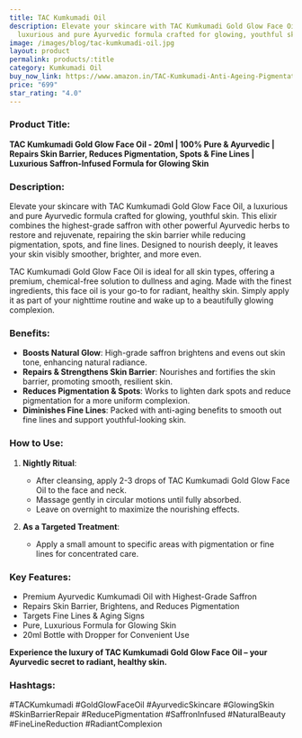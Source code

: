 ```yaml
---
title: TAC Kumkumadi Oil
description: Elevate your skincare with TAC Kumkumadi Gold Glow Face Oil, a
  luxurious and pure Ayurvedic formula crafted for glowing, youthful skin.
image: /images/blog/tac-kumkumadi-oil.jpg
layout: product
permalink: products/:title
category: Kumkumadi Oil
buy_now_link: https://www.amazon.in/TAC-Kumkumadi-Anti-Ageing-Pigmentation-Sandalwood/dp/B09RWL87BR/ref=sr_1_13?crid=18A5C0Q4K6NJM&tag=m0150-21
price: "699"
star_rating: "4.0"
---
```

### Product Title:
**TAC Kumkumadi Gold Glow Face Oil - 20ml | 100% Pure & Ayurvedic | Repairs Skin Barrier, Reduces Pigmentation, Spots & Fine Lines | Luxurious Saffron-Infused Formula for Glowing Skin**

### Description:
Elevate your skincare with TAC Kumkumadi Gold Glow Face Oil, a luxurious and pure Ayurvedic formula crafted for glowing, youthful skin. This elixir combines the highest-grade saffron with other powerful Ayurvedic herbs to restore and rejuvenate, repairing the skin barrier while reducing pigmentation, spots, and fine lines. Designed to nourish deeply, it leaves your skin visibly smoother, brighter, and more even.

TAC Kumkumadi Gold Glow Face Oil is ideal for all skin types, offering a premium, chemical-free solution to dullness and aging. Made with the finest ingredients, this face oil is your go-to for radiant, healthy skin. Simply apply it as part of your nighttime routine and wake up to a beautifully glowing complexion.

### Benefits:
- **Boosts Natural Glow**: High-grade saffron brightens and evens out skin tone, enhancing natural radiance.
- **Repairs & Strengthens Skin Barrier**: Nourishes and fortifies the skin barrier, promoting smooth, resilient skin.
- **Reduces Pigmentation & Spots**: Works to lighten dark spots and reduce pigmentation for a more uniform complexion.
- **Diminishes Fine Lines**: Packed with anti-aging benefits to smooth out fine lines and support youthful-looking skin.

### How to Use:
1. **Nightly Ritual**:
   - After cleansing, apply 2-3 drops of TAC Kumkumadi Gold Glow Face Oil to the face and neck.
   - Massage gently in circular motions until fully absorbed.
   - Leave on overnight to maximize the nourishing effects.

2. **As a Targeted Treatment**:
   - Apply a small amount to specific areas with pigmentation or fine lines for concentrated care.

### Key Features:
- Premium Ayurvedic Kumkumadi Oil with Highest-Grade Saffron
- Repairs Skin Barrier, Brightens, and Reduces Pigmentation
- Targets Fine Lines & Aging Signs
- Pure, Luxurious Formula for Glowing Skin
- 20ml Bottle with Dropper for Convenient Use

**Experience the luxury of TAC Kumkumadi Gold Glow Face Oil – your Ayurvedic secret to radiant, healthy skin.**

### Hashtags:
#TACKumkumadi #GoldGlowFaceOil #AyurvedicSkincare #GlowingSkin #SkinBarrierRepair #ReducePigmentation #SaffronInfused #NaturalBeauty #FineLineReduction #RadiantComplexion
